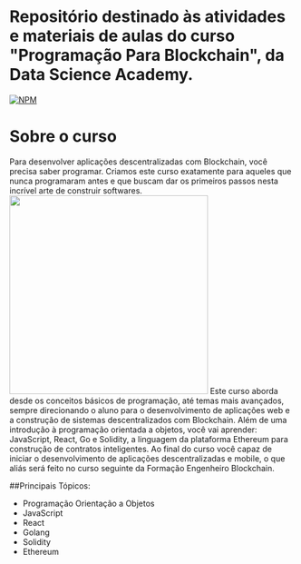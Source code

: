# Repositório destinado às atividades e materiais de aulas do curso "Programação Para Blockchain", da Data Science Academy.

[![NPM](https://img.shields.io/badge/license-GPL-blue)](https://github.com//renatosampaio81/dsa_ProgramacaoParaBlockchain/blob/main/LICENSE) 

# Sobre o curso

Para desenvolver aplicações descentralizadas com Blockchain, você precisa saber programar. Criamos este curso exatamente para aqueles que nunca programaram antes e que buscam dar os primeiros passos nesta incrível arte de construir softwares.
<img src="https://lwfiles000.mycourse.app/datascienceacademy-public/f5904fbd21fa7766fafbe89d9d428121.png" width="350" style="max-width: 100%;">
Este curso aborda desde os conceitos básicos de programação, até temas mais avançados, sempre direcionando o aluno para o desenvolvimento de aplicações web e a construção de sistemas descentralizados com Blockchain.
Além de uma introdução à programação orientada a objetos, você vai aprender: JavaScript, React, Go e Solidity, a linguagem da plataforma Ethereum para construção de contratos inteligentes. Ao final do curso você capaz de iniciar o desenvolvimento de aplicações descentralizadas e mobile, o que aliás será feito no curso seguinte da Formação Engenheiro Blockchain.


##Principais Tópicos:
- Programação Orientação a Objetos
- JavaScript
- React
- Golang
- Solidity
- Ethereum
